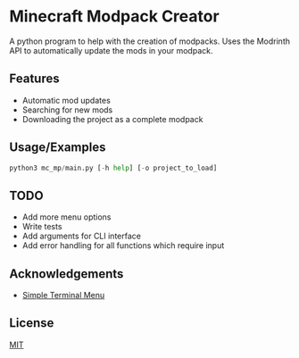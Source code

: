 
# Minecraft Modpack Creator

A python program to help with the creation of modpacks. Uses the Modrinth API to automatically update the mods in your modpack.


## Features

- Automatic mod updates
- Searching for new mods
- Downloading the project as a complete modpack


## Usage/Examples

```python
python3 mc_mp/main.py [-h help] [-o project_to_load]
```

## TODO
- Add more menu options
- Write tests
- Add arguments for CLI interface
- Add error handling for all functions which require input

## Acknowledgements

 - [Simple Terminal Menu](https://pypi.org/project/simple-term-menu/)

## License

[MIT](https://choosealicense.com/licenses/mit/)

